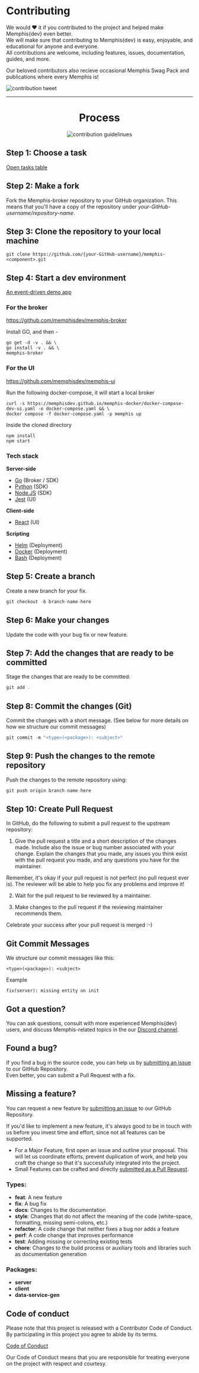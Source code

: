 # Contributing

We would ❤️ it if you contributed to the project and helped make Memphis{dev} even better.<br>
We will make sure that contributing to Memphis{dev} is easy, enjoyable, and educational for anyone and everyone.<br>
All contributions are welcome, including features, issues, documentation, guides, and more.

Our beloved contributors also recieve occasional Memphis Swag Pack and publications where every Memphis is!

![contribution tweet](https://user-images.githubusercontent.com/70286779/173819239-3611bbb2-3f7d-41a2-ad37-2e966b91403c.jpg)

<hr>
<div align="center">

  <h1>Process</h1>
  
![contribution guidelinues](https://user-images.githubusercontent.com/70286779/173803841-1c77d8d9-d378-4632-872d-c782ce61f2a3.png)

</div>

## Step 1: Choose a task

[Open tasks table](https://github.com/orgs/memphisdev/projects/1)

## Step 2: Make a fork

Fork the Memphis-broker repository to your GitHub organization. This means that you'll have a copy of the repository under _your-GitHub-username/repository-name_.

## Step 3: Clone the repository to your local machine

```
git clone https://github.com/{your-GitHub-username}/memphis-<component>.git
```

## Step 4: Start a dev environment

[An event-driven demo app](https://medium.com/memphis-dev/how-to-build-your-own-wolt-app-b220d738bb71)

### For the broker
https://github.com/memphisdev/memphis-broker

Install GO, and then -

```
go get -d -v . && \
go install -v . && \
memphis-broker
```

### For the UI
https://github.com/memphisdev/memphis-ui

Run the following docker-compose, it will start a local broker
```
curl -s https://memphisdev.github.io/memphis-docker/docker-compose-dev-ui.yaml -o docker-compose.yaml && \
docker compose -f docker-compose.yaml -p memphis up
```

Inside the cloned directory
```
npm install
npm start
```

### Tech stack

**Server-side**
- [Go](https://go.dev/) (Broker / SDK)
- [Python](https://www.python.org/) (SDK)
- [Node.JS](https://nodejs.org/) (SDK)
- [Jest](https://docs.nestjs.com/fundamentals/testing) (UI)

**Client-side**
- [React](https://reactjs.org/docs/getting-started.html) (UI)

**Scripting**
- [Helm](https://helm.sh/) (Deployment)
- [Docker](https://docker.com) (Deployment)
- [Bash](https://www.gnu.org/software/bash/) (Deployment)

## Step 5: Create a branch

Create a new branch for your fix.

```jsx
git checkout -b branch-name-here
```

## Step 6: Make your changes

Update the code with your bug fix or new feature.

## Step 7: Add the changes that are ready to be committed

Stage the changes that are ready to be committed:

```jsx
git add .
```

## Step 8: Commit the changes (Git)

Commit the changes with a short message. (See below for more details on how we structure our commit messages)

```jsx
git commit -m "<type>(<package>): <subject>"
```

## Step 9: Push the changes to the remote repository

Push the changes to the remote repository using:

```jsx
git push origin branch-name-here
```

## Step 10: Create Pull Request

In GitHub, do the following to submit a pull request to the upstream repository:

1.  Give the pull request a title and a short description of the changes made. Include also the issue or bug number associated with your change. Explain the changes that you made, any issues you think exist with the pull request you made, and any questions you have for the maintainer.

Remember, it's okay if your pull request is not perfect (no pull request ever is). The reviewer will be able to help you fix any problems and improve it!

2.  Wait for the pull request to be reviewed by a maintainer.

3.  Make changes to the pull request if the reviewing maintainer recommends them.

Celebrate your success after your pull request is merged :-)

## Git Commit Messages

We structure our commit messages like this:

```
<type>(<package>): <subject>
```

Example

```
fix(server): missing entity on init
```

## Got a question?

You can ask questions, consult with more experienced Memphis{dev} users, and discuss Memphis-related topics in the our [Discord channel](https://discord.gg/WZpysvAeTf).

## Found a bug?

If you find a bug in the source code, you can help us by [submitting an issue](https://github.com/memphisdev/memphis-broker/issues/new?assignees=&labels=type%3A%20bug) to our GitHub Repository.<br>
Even better, you can submit a Pull Request with a fix.

## Missing a feature?

You can request a new feature by [submitting an issue](https://github.com/memphisdev/memphis-broker/issues/new?assignees=&labels=type%3A%20feature%20request) to our GitHub Repository.

If you'd like to implement a new feature, it's always good to be in touch with us before you invest time and effort, since not all features can be supported.

- For a Major Feature, first open an issue and outline your proposal. This will let us coordinate efforts, prevent duplication of work, and help you craft the change so that it's successfully integrated into the project.
- Small Features can be crafted and directly [submitted as a Pull Request](#submit-pr).

### Types:

- **feat**: A new feature
- **fix**: A bug fix
- **docs**: Changes to the documentation
- **style**: Changes that do not affect the meaning of the code (white-space, formatting, missing semi-colons, etc.)
- **refactor**: A code change that neither fixes a bug nor adds a feature
- **perf**: A code change that improves performance
- **test**: Adding missing or correcting existing tests
- **chore**: Changes to the build process or auxiliary tools and libraries such as documentation generation

### Packages:

- **server**
- **client**
- **data-service-gen**

## Code of conduct

Please note that this project is released with a Contributor Code of Conduct. By participating in this project you agree to abide by its terms.

[Code of Conduct](https://github.com/memphisdev/memphis-broker/blob/master/code_of_conduct.md)

Our Code of Conduct means that you are responsible for treating everyone on the project with respect and courtesy.
